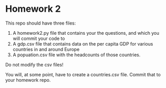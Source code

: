 # Homework 2

This repo should have three files:

1. A homework2.py file that contains your the questions, and which you will commit your code to
2. A gdp.csv file that contains data on the per capita GDP for various countries in and around Europe
3. A popuation.csv file with the headcounts of those countries.

Do not modify the csv files!

You will, at some point, have to create a countries.csv file. Commit that to your homework repo.
